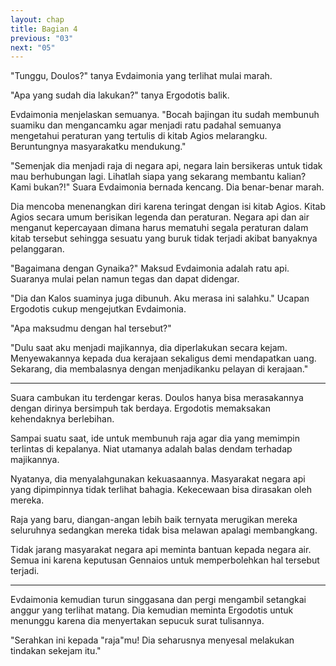 ```yaml
---
layout: chap
title: Bagian 4
previous: "03"
next: "05"
---
```

"Tunggu, Doulos?" tanya Evdaimonia yang terlihat mulai marah.

"Apa yang sudah dia lakukan?" tanya Ergodotis balik.

Evdaimonia menjelaskan semuanya. "Bocah bajingan itu sudah membunuh suamiku dan mengancamku agar menjadi ratu padahal semuanya mengetahui peraturan yang tertulis di kitab Agios melarangku. Beruntungnya masyarakatku mendukung."

"Semenjak dia menjadi raja di negara api, negara lain bersikeras untuk tidak mau berhubungan lagi. Lihatlah siapa yang sekarang membantu kalian? Kami bukan?!" Suara Evdaimonia bernada kencang. Dia benar-benar marah.

Dia mencoba menenangkan diri karena teringat dengan isi kitab Agios. Kitab Agios secara umum berisikan legenda dan peraturan. Negara api dan air menganut kepercayaan dimana harus mematuhi segala peraturan dalam kitab tersebut sehingga sesuatu yang buruk tidak terjadi akibat banyaknya pelanggaran.

"Bagaimana dengan Gynaika?" Maksud Evdaimonia adalah ratu api. Suaranya mulai pelan namun tegas dan dapat didengar.

"Dia dan Kalos suaminya juga dibunuh. Aku merasa ini salahku." Ucapan Ergodotis cukup mengejutkan Evdaimonia.

"Apa maksudmu dengan hal tersebut?"

"Dulu saat aku menjadi majikannya, dia diperlakukan secara kejam. Menyewakannya kepada dua kerajaan sekaligus demi mendapatkan uang. Sekarang, dia membalasnya dengan menjadikanku pelayan di kerajaan."

***

Suara cambukan itu terdengar keras. Doulos hanya bisa merasakannya dengan dirinya bersimpuh tak berdaya. Ergodotis memaksakan kehendaknya berlebihan.

Sampai suatu saat, ide untuk membunuh raja agar dia yang memimpin terlintas di kepalanya. Niat utamanya adalah balas dendam terhadap majikannya.

Nyatanya, dia menyalahgunakan kekuasaannya. Masyarakat negara api yang dipimpinnya tidak terlihat bahagia. Kekecewaan bisa dirasakan oleh mereka.

Raja yang baru, diangan-angan lebih baik ternyata merugikan mereka seluruhnya sedangkan mereka tidak bisa melawan apalagi membangkang.

Tidak jarang masyarakat negara api meminta bantuan kepada negara air. Semua ini karena keputusan Gennaios untuk memperbolehkan hal tersebut terjadi.

***

Evdaimonia kemudian turun singgasana dan pergi mengambil setangkai anggur yang terlihat matang. Dia kemudian meminta Ergodotis untuk menunggu karena dia menyertakan sepucuk surat tulisannya.

"Serahkan ini kepada "raja"mu! Dia seharusnya menyesal melakukan tindakan sekejam itu."